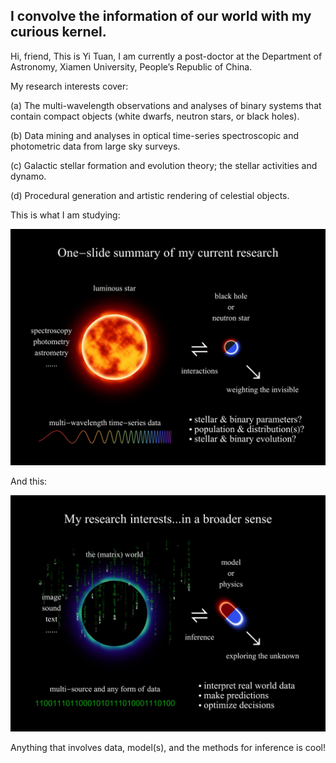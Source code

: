## I convolve the information of our world with my curious kernel.

Hi, friend, This is Yi Tuan, I am currently a post-doctor at the Department of Astronomy, Xiamen University, People’s Republic of China.

My research interests cover:

(a) The multi-wavelength observations and analyses of binary systems that contain compact objects (white dwarfs, neutron stars, or black holes).

(b) Data mining and analyses in optical time-series spectroscopic and photometric data from large sky surveys.

(c) Galactic stellar formation and evolution theory; the stellar activities and dynamo.

(d) Procedural generation and artistic rendering of celestial objects.

This is what I am studying:

![my research interests](/cover/cover.jpg)

And this:

![my research interests](/cover/cover+.jpg)

Anything that involves data, model(s), and the methods for inference is cool! 
